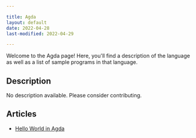 ```yaml
---

title: Agda
layout: default
date: 2022-04-28
last-modified: 2022-04-29

---
```


Welcome to the Agda page! Here, you'll find a description of the language as well as a list of sample programs in that language.

## Description

No description available. Please consider contributing.

## Articles

- [Hello World in Agda](https://sampleprograms.io/projects/hello-world/agda)